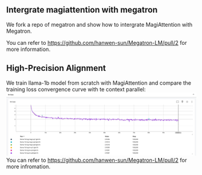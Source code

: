 ## Intergrate magiattention with megatron
We fork a repo of megatron and show how to intergrate MagiAttention with Megatron.

You can refer to  https://github.com/hanwen-sun/Megatron-LM/pull/2 for more information.

## High-Precision Alignment
We train llama-1b model from scratch with MagiAttention and compare the training loss convergence curve with te context parallel:
![alt text](./results.png)
You can refer to https://github.com/hanwen-sun/Megatron-LM/pull/2 for more infromation.
